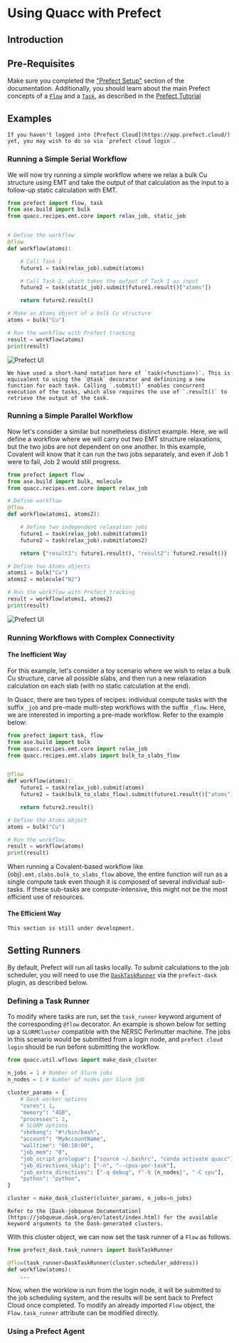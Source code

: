 # Using Quacc with Prefect

## Introduction

## Pre-Requisites

Make sure you completed the ["Prefect Setup"](../../install/alt_workflows/prefect.md) section of the documentation. Additionally, you should learn about the main Prefect concepts of a [`Flow`](https://docs.prefect.io/concepts/flows/) and a [`Task`](https://docs.prefect.io/concepts/tasks/), as described in the [Prefect Tutorial](https://docs.prefect.io/tutorial/)

## Examples

```{hint}
If you haven't logged into [Prefect Cloud](https://app.prefect.cloud/) yet, you may wish to do so via `prefect cloud login`.
```

### Running a Simple Serial Workflow

We will now try running a simple workflow where we relax a bulk Cu structure using EMT and take the output of that calculation as the input to a follow-up static calculation with EMT.

```python
from prefect import flow, task
from ase.build import bulk
from quacc.recipes.emt.core import relax_job, static_job


# Define the workflow
@flow
def workflow(atoms):

    # Call Task 1
    future1 = task(relax_job).submit(atoms)

    # Call Task 2, which takes the output of Task 1 as input
    future2 = task(static_job).submit(future1.result()["atoms"])

    return future2.result()

# Make an Atoms object of a bulk Cu structure
atoms = bulk("Cu")

# Run the workflow with Prefect tracking
result = workflow(atoms)
print(result)
```

![Prefect UI](../_static/user/prefect_tutorial.jpg)

```{note}
We have used a short-hand notation here of `task(<function>)`. This is equivalent to using the `@task` decorator and definining a new function for each task. Calling `.submit()` enables concurrent execution of the tasks, which also requires the use of `.result()` to retrieve the output of the task.
```

### Running a Simple Parallel Workflow

Now let's consider a similar but nonetheless distinct example. Here, we will define a workflow where we will carry out two EMT structure relaxations, but the two jobs are not dependent on one another. In this example, Covalent will know that it can run the two jobs separately, and even if Job 1 were to fail, Job 2 would still progress.

```python
from prefect import flow
from ase.build import bulk, molecule
from quacc.recipes.emt.core import relax_job

# Define workflow
@flow
def workflow(atoms1, atoms2):

    # Define two independent relaxation jobs
    future1 = task(relax_job).submit(atoms1)
    future2 = task(relax_job).submit(atoms2)

    return {"result1": future1.result(), "result2": future2.result()}

# Define two Atoms objects
atoms1 = bulk("Cu")
atoms2 = molecule("N2")

# Run the workflow with Prefect tracking
result = workflow(atoms1, atoms2)
print(result)
```

![Prefect UI](../_static/user/prefect_tutorial2.jpg)

### Running Workflows with Complex Connectivity

#### The Inefficient Way

For this example, let's consider a toy scenario where we wish to relax a bulk Cu structure, carve all possible slabs, and then run a new relaxation calculation on each slab (with no static calculation at the end).

In Quacc, there are two types of recipes: individual compute tasks with the suffix `_job` and pre-made multi-step workflows with the suffix `_flow`. Here, we are interested in importing a pre-made workflow. Refer to the example below:

```python
from prefect import task, flow
from ase.build import bulk
from quacc.recipes.emt.core import relax_job
from quacc.recipes.emt.slabs import bulk_to_slabs_flow


@flow
def workflow(atoms):
    future1 = task(relax_job).submit(atoms)
    future2 = task(bulk_to_slabs_flow).submit(future1.result()["atoms"])

    return future2.result()

# Define the Atoms object
atoms = bulk("Cu")

# Run the workflow
result = workflow(atoms)
print(result)
```

When running a Covalent-based workflow like {obj}`.emt.slabs.bulk_to_slabs_flow` above, the entire function will run as a single compute task even though it is composed of several individual sub-tasks. If these sub-tasks are compute-intensive, this might not be the most efficient use of resources.

#### The Efficient Way

```{warning}
This section is still under development.
```

<!-- Quacc fully supports the development of Prefect-based workflows to resolve this limitation. For example, the workflow above can be equivalently run as follows using the Prefect-specific {obj}`.emt.prefect.slabs.bulk_to_slabs_flow` workflow:

```python
from prefect import flow, task
from ase.build import bulk
from quacc.recipes.emt.core import relax_job
from quacc.recipes.emt.prefect.slabs import bulk_to_slabs_flow


@flow
def workflow(atoms):
    future1 = task(relax_job).submit(atoms)
    future2 = bulk_to_slabs_flow(
        future1.result()["atoms"], slab_static_task=None
    )

    return future2.result()


atoms = bulk("Cu")
result = workflow(atoms)
print(result)
```

In this example, all the individual tasks and sub-tasks are run as separate jobs, which is more efficient. By comparing {obj}`.emt.prefect.slabs.bulk_to_slabs_flow` with its Covalent counterpart {obj}`.emt.slabs.bulk_to_slabs_flow`, you can see that the two are extremely similar such that it is often straightforward to interconvert between the two. The `bulk_to_slabs_flow` used here is a Prefect `Flow` object, which is why we didn't need to wrap it with a `task()`. Since this is a `Flow` within a `Flow`, we call the inner flow a "subflow." -->

## Setting Runners

By default, Prefect will run all tasks locally. To submit calculations to the job scheduler, you will need to use the [`DaskTaskRunner`](https://prefecthq.github.io/prefect-dask/) via the `prefect-dask` plugin, as described below.

### Defining a Task Runner

To modify where tasks are run, set the `task_runner` keyword argument of the corresponding `@flow` decorator. An example is shown below for setting up a `SLURMCluster` compatible with the NERSC Perlmutter machine. The jobs in this scenario would be submitted from a login node, and `prefect cloud login` should be run before submitting the workflow.

```python
from quacc.util.wflows import make_dask_cluster

n_jobs = 1 # Number of Slurm jobs
n_nodes = 1 # Number of nodes per Slurm job

cluster_params = {
    # Dask worker options
    "cores": 1,
    "memory": "4GB",
    "processes": 1,
    # SLURM options
    "shebang": "#!/bin/bash",
    "account": "MyAccountName",
    "walltime": "00:10:00",
    "job_mem": "0",
    "job_script_prologue": ["source ~/.bashrc", "conda activate quacc"],
    "job_directives_skip": ["-n", "--cpus-per-task"],
    "job_extra_directives": ["-q debug", f"-N {n_nodes}", "-C cpu"],
    "python": "python",
}

cluster = make_dask_cluster(cluster_params, n_jobs=n_jobs)
```

```{seealso}
Refer to the [Dask-jobqueue Documentation](https://jobqueue.dask.org/en/latest/index.html) for the available keyword arguments to the Dask-generated clusters.
```

With this cluster object, we can now set the task runner of a `Flow` as follows.

```python
from prefect_dask.task_runners import DaskTaskRunner

@flow(task_runner=DaskTaskRunner(cluster.scheduler_address))
def workflow(atoms):
    ...
```

Now, when the worklow is run from the login node, it will be submitted to the job scheduling system, and the results will be sent back to Prefect Cloud once completed. To modify an already imported `Flow` object, the `Flow.task_runner` attribute can be modified directly.

### Using a Prefect Agent
